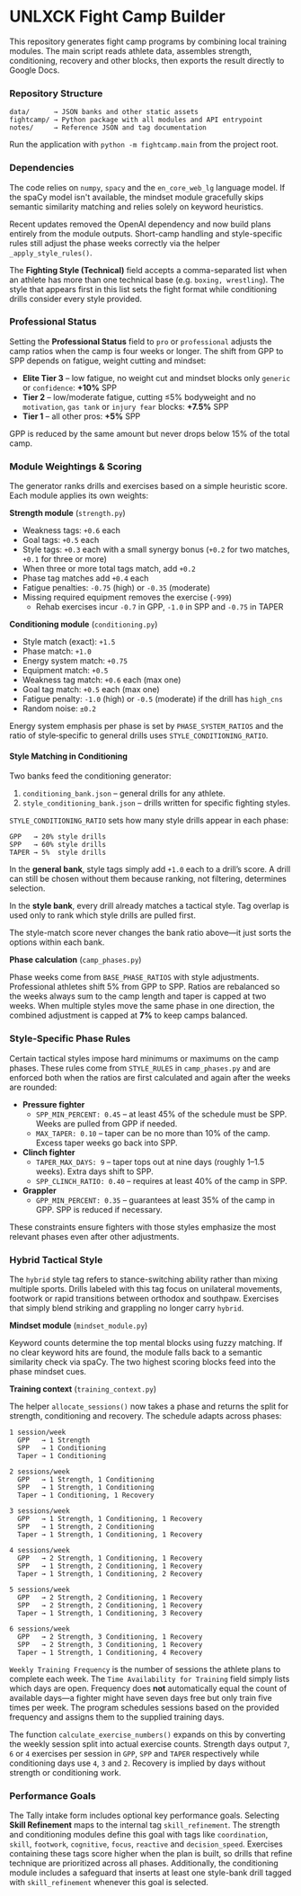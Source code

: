 # UNLXCK Fight Camp Builder

This repository generates fight camp programs by combining local training modules. The main script reads athlete data, assembles strength, conditioning, recovery and other blocks, then exports the result directly to Google Docs.

### Repository Structure

```
data/      → JSON banks and other static assets
fightcamp/ → Python package with all modules and API entrypoint
notes/     → Reference JSON and tag documentation
```

Run the application with `python -m fightcamp.main` from the project root.

### Dependencies

The code relies on `numpy`, `spacy` and the `en_core_web_lg` language model. If the
spaCy model isn't available, the mindset module gracefully skips semantic similarity
matching and relies solely on keyword heuristics.

Recent updates removed the OpenAI dependency and now build plans entirely from the module outputs. Short-camp handling and style-specific rules still adjust the phase weeks correctly via the helper `_apply_style_rules()`.

The **Fighting Style (Technical)** field accepts a comma-separated list when an athlete has more than one technical base (e.g. `boxing, wrestling`). The style that appears first in this list sets the fight format while conditioning drills consider every style provided.

### Professional Status

Setting the **Professional Status** field to `pro` or `professional` adjusts the camp ratios when the camp is four weeks or longer. The shift from GPP to SPP depends on fatigue, weight cutting and mindset:

- **Elite Tier 3** – low fatigue, no weight cut and mindset blocks only `generic` or `confidence`: **+10%** SPP
- **Tier 2** – low/moderate fatigue, cutting ≤5% bodyweight and no `motivation`, `gas tank` or `injury fear` blocks: **+7.5%** SPP
- **Tier 1** – all other pros: **+5%** SPP

GPP is reduced by the same amount but never drops below 15% of the total camp.

### Module Weightings & Scoring

The generator ranks drills and exercises based on a simple heuristic score. Each module applies its own weights:

**Strength module** (`strength.py`)

- Weakness tags: `+0.6` each
- Goal tags: `+0.5` each
- Style tags: `+0.3` each with a small synergy bonus (`+0.2` for two matches, `+0.1` for three or more)
- When three or more total tags match, add `+0.2`
- Phase tag matches add `+0.4` each
- Fatigue penalties: `-0.75` (high) or `-0.35` (moderate)
- Missing required equipment removes the exercise (`-999`)
  - Rehab exercises incur `-0.7` in GPP, `-1.0` in SPP and `-0.75` in TAPER

**Conditioning module** (`conditioning.py`)

- Style match (exact): `+1.5`
- Phase match: `+1.0`
- Energy system match: `+0.75`
- Equipment match: `+0.5`
- Weakness tag match: `+0.6` each (max one)
- Goal tag match: `+0.5` each (max one)
- Fatigue penalty: `-1.0` (high) or `-0.5` (moderate) if the drill has `high_cns`
- Random noise: `±0.2`

Energy system emphasis per phase is set by `PHASE_SYSTEM_RATIOS` and the ratio of style‑specific to general drills uses `STYLE_CONDITIONING_RATIO`.

#### Style Matching in Conditioning

Two banks feed the conditioning generator:

1. `conditioning_bank.json` – general drills for any athlete.
2. `style_conditioning_bank.json` – drills written for specific fighting styles.

`STYLE_CONDITIONING_RATIO` sets how many style drills appear in each phase:

```
GPP   → 20% style drills
SPP   → 60% style drills
TAPER → 5%  style drills
```

In the **general bank**, style tags simply add `+1.0` each to a drill’s score. A drill can still be chosen without them because ranking, not filtering, determines selection.

In the **style bank**, every drill already matches a tactical style. Tag overlap is used only to rank which style drills are pulled first.

The style-match score never changes the bank ratio above—it just sorts the options within each bank.

**Phase calculation** (`camp_phases.py`)

Phase weeks come from `BASE_PHASE_RATIOS` with style adjustments. Professional athletes shift 5% from GPP to SPP. Ratios are rebalanced so the weeks always sum to the camp length and taper is capped at two weeks. When multiple styles move the same phase in one direction, the combined adjustment is capped at **7%** to keep camps balanced.

### Style-Specific Phase Rules

Certain tactical styles impose hard minimums or maximums on the camp phases. These rules come from `STYLE_RULES` in `camp_phases.py` and are enforced both when the ratios are first calculated and again after the weeks are rounded:

- **Pressure fighter**
  - `SPP_MIN_PERCENT: 0.45` – at least 45% of the schedule must be SPP. Weeks are pulled from GPP if needed.
  - `MAX_TAPER: 0.10` – taper can be no more than 10% of the camp. Excess taper weeks go back into SPP.
- **Clinch fighter**
  - `TAPER_MAX_DAYS: 9` – taper tops out at nine days (roughly 1–1.5 weeks). Extra days shift to SPP.
  - `SPP_CLINCH_RATIO: 0.40` – requires at least 40% of the camp in SPP.
- **Grappler**
  - `GPP_MIN_PERCENT: 0.35` – guarantees at least 35% of the camp in GPP. SPP is reduced if necessary.

These constraints ensure fighters with those styles emphasize the most relevant phases even after other adjustments.

### Hybrid Tactical Style

The `hybrid` style tag refers to stance-switching ability rather than mixing multiple sports. Drills labeled with this tag focus on unilateral movements, footwork or rapid transitions between orthodox and southpaw. Exercises that simply blend striking and grappling no longer carry `hybrid`.

**Mindset module** (`mindset_module.py`)

Keyword counts determine the top mental blocks using fuzzy matching. If no clear keyword hits are found, the module falls back to a semantic similarity check via spaCy. The two highest scoring blocks feed into the phase mindset cues.

**Training context** (`training_context.py`)

The helper `allocate_sessions()` now takes a phase and returns the split for
strength, conditioning and recovery. The schedule adapts across phases:

```
1 session/week
  GPP   → 1 Strength
  SPP   → 1 Conditioning
  Taper → 1 Conditioning

2 sessions/week
  GPP   → 1 Strength, 1 Conditioning
  SPP   → 1 Strength, 1 Conditioning
  Taper → 1 Conditioning, 1 Recovery

3 sessions/week
  GPP   → 1 Strength, 1 Conditioning, 1 Recovery
  SPP   → 1 Strength, 2 Conditioning
  Taper → 1 Strength, 1 Conditioning, 1 Recovery

4 sessions/week
  GPP   → 2 Strength, 1 Conditioning, 1 Recovery
  SPP   → 1 Strength, 2 Conditioning, 1 Recovery
  Taper → 1 Strength, 1 Conditioning, 2 Recovery

5 sessions/week
  GPP   → 2 Strength, 2 Conditioning, 1 Recovery
  SPP   → 2 Strength, 2 Conditioning, 1 Recovery
  Taper → 1 Strength, 1 Conditioning, 3 Recovery

6 sessions/week
  GPP   → 2 Strength, 3 Conditioning, 1 Recovery
  SPP   → 2 Strength, 3 Conditioning, 1 Recovery
  Taper → 1 Strength, 1 Conditioning, 4 Recovery
```

`Weekly Training Frequency` is the number of sessions the athlete plans to
complete each week. The `Time Availability for Training` field simply lists
which days are open. Frequency does **not** automatically equal the count of
available days—a fighter might have seven days free but only train five times
per week. The program schedules sessions based on the provided frequency and
assigns them to the supplied training days.

The function `calculate_exercise_numbers()` expands on this by converting the
weekly session split into actual exercise counts.  Strength days output `7`,
`6` or `4` exercises per session in `GPP`, `SPP` and `TAPER` respectively while
conditioning days use `4`, `3` and `2`.  Recovery is implied by days without
strength or conditioning work.

### Performance Goals

The Tally intake form includes optional key performance goals. Selecting **Skill Refinement** maps to the internal tag `skill_refinement`. The strength and conditioning modules define this goal with tags like `coordination`, `skill`, `footwork`, `cognitive`, `focus`, `reactive` and `decision_speed`. Exercises containing these tags score higher when the plan is built, so drills that refine technique are prioritized across all phases. Additionally, the conditioning module includes a safeguard that inserts at least one style-bank drill tagged with `skill_refinement` whenever this goal is selected.

